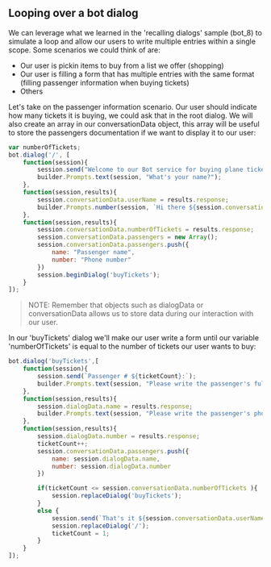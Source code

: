 ## Looping over a bot dialog ##
We can leverage what we learned in the 'recalling dialogs' sample (bot_8) to simulate a loop and allow our users to write multiple entries within a single scope. Some scenarios we could think of are:
- Our user is pickin items to buy from a list we offer (shopping)
- Our user is filling a form that has multiple entries with the same format (filling passenger information when buying tickets)
- Others

Let's take on the passenger information scenario. Our user should indicate how many tickets it is buying, we could ask that in the root dialog. We will also create an array in our conversationData object, this array will be useful to store the passengers documentation if we want to display it to our user:

```javascript
var numberOfTickets;
bot.dialog('/', [
    function(session){
        session.send("Welcome to our Bot service for buying plane tickets");
        builder.Prompts.text(session, "What's your name?");
    },
    function(session,results){
        session.conversationData.userName = results.response;
        builder.Prompts.number(session, `Hi there ${session.conversationData.userName}, how many tickets do you want to buy today?`);
    },
    function(session,results){
        session.conversationData.numberOfTickets = results.response;
        session.conversationData.passengers = new Array();
        session.conversationData.passengers.push({ 
            name: "Passenger name",
            number: "Phone number"
        })
        session.beginDialog('buyTickets');
    }
]);
```
>NOTE: Remember that objects such as dialogData or conversationData allows us to store data during our interaction with our user.

In our 'buyTickets' dialog we'll make our user write a form until our variable 'numberOfTickets' is equal to the number of tickets our user wants to buy:

```javascript
bot.dialog('buyTickets',[
    function(session){
        session.send(`Passenger # ${ticketCount}:`);
        builder.Prompts.text(session, "Please write the passenger's full name");
    },
    function(session,results){
        session.dialogData.name = results.response;
        builder.Prompts.text(session, "Please write the passenger's phone number");
    },
    function(session,results){
        session.dialogData.number = results.response;
        ticketCount++;
        session.conversationData.passengers.push({ 
            name: session.dialogData.name,
            number: session.dialogData.number
        })

        if(ticketCount <= session.conversationData.numberOfTickets ){
            session.replaceDialog('buyTickets');
        }
        else {
            session.send(`That's it ${session.conversationData.userName}! We have all the info we need for your trip.`)
            session.replaceDialog('/');
            ticketCount = 1;
        }
    }
]);
```